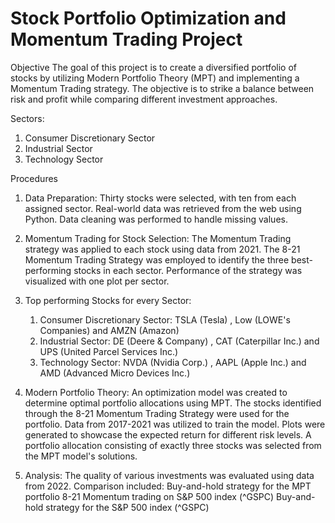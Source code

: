 # Stock Portfolio Optimization and Momentum Trading Project

Objective
The goal of this project is to create a diversified portfolio of stocks by utilizing Modern Portfolio Theory (MPT) and implementing a Momentum Trading strategy. The objective is to strike a balance between risk and profit while comparing different investment approaches.

Sectors:
1. Consumer Discretionary Sector
2. Industrial Sector
3. Technology Sector

Procedures

1. Data Preparation: 
Thirty stocks were selected, with ten from each assigned sector.
Real-world data was retrieved from the web using Python.
Data cleaning was performed to handle missing values.

2. Momentum Trading for Stock Selection: 
The Momentum Trading strategy was applied to each stock using data from 2021.
The 8-21 Momentum Trading Strategy was employed to identify the three best-performing stocks in each sector.
Performance of the strategy was visualized with one plot per sector.

3. Top performing Stocks for every Sector:
    1. Consumer Discretionary Sector: TSLA (Tesla) , Low (LOWE's Companies) and AMZN (Amazon)
    2. Industrial Sector: DE (Deere & Company) , CAT (Caterpillar Inc.) and UPS (United Parcel Services Inc.)
    3. Technology Sector: NVDA (Nvidia Corp.) , AAPL (Apple Inc.) and AMD (Advanced Micro Devices Inc.)


4. Modern Portfolio Theory: 
An optimization model was created to determine optimal portfolio allocations using MPT.
The stocks identified through the 8-21 Momentum Trading Strategy were used for the portfolio.
Data from 2017-2021 was utilized to train the model.
Plots were generated to showcase the expected return for different risk levels.
A portfolio allocation consisting of exactly three stocks was selected from the MPT model's solutions.

5. Analysis: 
The quality of various investments was evaluated using data from 2022.
Comparison included:
Buy-and-hold strategy for the MPT portfolio
8-21 Momentum trading on S&P 500 index (^GSPC)
Buy-and-hold strategy for the S&P 500 index (^GSPC)

